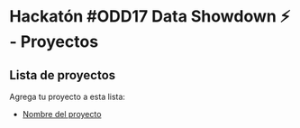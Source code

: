 # Hackatón \#ODD17 Data Showdown ⚡️ - Proyectos

## Lista de proyectos

Agrega tu proyecto a esta lista:

* [Nombre del proyecto](http://github.com/CodeandoMexico/odd17)
